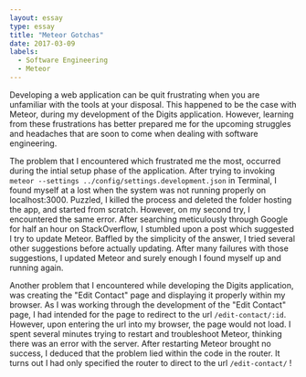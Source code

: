 ```yaml
---
layout: essay
type: essay
title: "Meteor Gotchas"
date: 2017-03-09
labels:
  - Software Engineering
  - Meteor
---
```


Developing a web application can be quit frustrating when you are unfamiliar with the tools at your disposal.  This happened to be the case with Meteor, during my development of the Digits application.  However, learning from these frustrations has better prepared me for the upcoming struggles and headaches that are soon to come when dealing with software engineering.

The problem that I encountered which frustrated me the most, occurred during the intial setup phase of the application.  After trying to invoking ```meteor --settings ../config/settings.development.json``` in Terminal, I found myself at a lost when the system was not running properly on localhost:3000.  Puzzled, I killed the process and deleted the folder hosting the app, and started from scratch.  However, on my second try, I encountered the same error.  After searching meticulously through Google for half an hour on StackOverflow, I stumbled upon a post which suggested I try to update Meteor.  Baffled by the simplicity of the answer, I tried several other suggestions before actually updating.  After many failures with those suggestions, I updated Meteor and surely enough I found myself up and running again.

Another problem that I encountered while developing the Digits application, was creating the "Edit Contact" page and displaying it properly within my browser.  As I was working through the development of the "Edit Contact" page, I had intended for the page to redirect to the url ```/edit-contact/:id```.  However, upon entering the url into my browser, the page would not load.  I spent several minutes trying to restart and troubleshoot Meteor, thinking there was an error with the server.  After restarting Meteor brought no success, I deduced that the problem lied within the code in the router.  It turns out I had only specified the router to direct to the url ```/edit-contact/``` !

  
